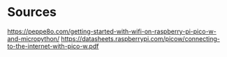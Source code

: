 # Sources

https://peppe8o.com/getting-started-with-wifi-on-raspberry-pi-pico-w-and-micropython/
https://datasheets.raspberrypi.com/picow/connecting-to-the-internet-with-pico-w.pdf
